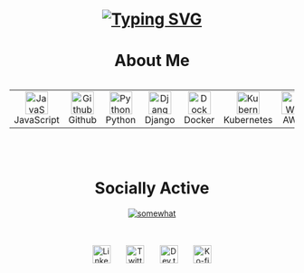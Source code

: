 <h1 align="center">
    <a href="https://git.io/typing-svg">
        <img src="https://readme-typing-svg.herokuapp.com?font=Silkscreen&size=32&duration=3000&pause=1000
        &color=07FF04&random=true&width=435&lines=Automate;Create;Design;Python;Rockets;Snowboarding" 
        alt="Typing SVG" />
    </a>
</h1>

<h1 align="center">About Me</h1>
<p align="center">
<p align="center">
<div style="display: flex; align-items: flex-start; align: center">
<table align="center">
  <tr>
    <td align="center" width="96">
        <img src="https://techstack-generator.vercel.app/js-icon.svg" alt="JavaScript" width="40" height="40" />
      <br>JavaScript
    <td align="center" width="96"> 
        <img src="https://techstack-generator.vercel.app/github-icon.svg" width="40" height="40" alt="Github" />
    <br>Github
    <td align="center" width="96"> 
        <img src="https://techstack-generator.vercel.app/python-icon.svg" width="40" height="40" alt="Python" />
    <br>Python
    <td align="center" width="96"> 
        <img src="https://techstack-generator.vercel.app/django-icon.svg" width="40" height="40" alt="Django" />
    <br>Django
    <td align="center" width="96"> 
        <img src="https://techstack-generator.vercel.app/docker-icon.svg" width="40" height="40" alt="Docker" />
    <br>Docker
    <td align="center" width="96"> 
        <img src="https://techstack-generator.vercel.app/kubernetes-icon.svg" width="40" height="40" alt="Kubernetes" />
    <br>Kubernetes
    <td align="center" width="96"> 
        <img src="https://techstack-generator.vercel.app/aws-icon.svg" width="40" height="40" alt="AWS" />
    <br>AWS
    <td align="center" width="96">
        <img src="https://techstack-generator.vercel.app/mysql-icon.svg" width="40" height="40" alt="SQL" />
    <br>SQL
    </td>
  </tr>
</table>
<br><br>
</div>



<!-- **************************************************************** Socials **************************************************************** -->
<div align="center">
<br><br>
<h1 align="center">Socially Active</h1>
<p>

<a href="https://git.io/typing-svg"><img src="http://readme-typing-svg.herokuapp.com?font=bitter&size=12&pause=1000&color=F7F7F7&random=false&width=435&lines=somewhat..." alt="somewhat" /></a>
</p>

<br></br>
<a href="https://www.linkedin.com/in/ryan-o-glass/"><img width="32px" alt="LinkedIn" title="LinkedIn" src="https://i.imgur.com/yRpa1dQ.png"/></a>
  &#8287;&#8287;&#8287;&#8287;&#8287;
  <a href="https://twitter.com/celestialchippy"><img width="32px" alt="Twitter" title="Twitter" src="https://i.imgur.com/AixJgnm.png"/></a>
  &#8287;&#8287;&#8287;&#8287;&#8287;
  <a href="https://dev.to/celestialchips"><img width="32px" alt="Dev.to" title="celestialchips Dev.to" src="https://i.imgur.com/mVm29vK.png"></a>
  &#8287;&#8287;&#8287;&#8287;&#8287;
  <a href="https://ko-fi.com/celestialchippy"><img width="32px" alt="Ko-fi" title="Buy me a coffee" src="https://i.imgur.com/PpLeD3K.png"/></a>
